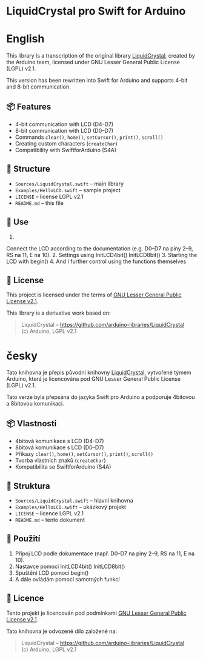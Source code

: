 # LiquidCrystal pro Swift for Arduino

# English
This library is a transcription of the original library [LiquidCrystal](https://github.com/arduino-libraries/LiquidCrystal), created by the Arduino team, licensed under GNU Lesser General Public License (LGPL) v2.1.

This version has been rewritten into Swift for Arduino and supports 4-bit and 8-bit communication.

## 📦 Features
- 4-bit communication with LCD (D4-D7)
- 8-bit communication with LCD (D0–D7)
- Commands `clear()`, `home()`, `setCursor()`, `print()`, `scroll()`
- Creating custom characters (`createChar`)
- Compatibility with SwiftforArduino (S4A)

## 📁 Structure

- `Sources/LiquidCrystal.swift` – main library
- `Examples/HelloLCD.swift` – sample project
- `LICENSE` – license LGPL v2.1
- `README.md` – this file

## 🔧 Use

1. 
Connect the LCD according to the documentation (e.g. D0–D7 na piny 2–9, RS na 11, E na 10).
2. Settings using InitLCD4bit()  InitLCD8bit()
3. Starting the LCD with begin()
4. 
And I further control using the functions themselves


## 🧾 License

This project is licensed under the terms of [GNU Lesser General Public License v2.1](LICENSE).

This library is a derivative work based on:
> LiquidCrystal – https://github.com/arduino-libraries/LiquidCrystal  
> (c) Arduino, LGPL v2.1




# česky
Tato knihovna je přepis původní knihovny [LiquidCrystal](https://github.com/arduino-libraries/LiquidCrystal), vytvořené týmem Arduino, která je licencována pod GNU Lesser General Public License (LGPL) v2.1.

Tato verze byla přepsána do jazyka Swift pro Arduino a podporuje 4bitovou a 8bitovou komunikaci.

## 📦 Vlastnosti
- 4bitová komunikace s LCD (D4-D7)
- 8bitová komunikace s LCD (D0–D7)
- Příkazy `clear()`, `home()`, `setCursor()`, `print()`, `scroll()`
- Tvorba vlastních znaků (`createChar`)
- Kompatibilita se SwiftforArduino (S4A)

## 📁 Struktura

- `Sources/LiquidCrystal.swift` – hlavní knihovna
- `Examples/HelloLCD.swift` – ukázkový projekt
- `LICENSE` – licence LGPL v2.1
- `README.md` – tento dokument

## 🔧 Použití

1. Připoj LCD podle dokumentace (např. D0–D7 na piny 2–9, RS na 11, E na 10).
2. Nastavce pomoci InitLCD4bit()  InitLCD8bit()
3. Spuštění LCD pomoci begin()
4. A dále ovládám pomocí samotných funkcí


## 🧾 Licence

Tento projekt je licencován pod podmínkami [GNU Lesser General Public License v2.1](LICENSE).

Tato knihovna je odvozené dílo založené na:
> LiquidCrystal – https://github.com/arduino-libraries/LiquidCrystal  
> (c) Arduino, LGPL v2.1
